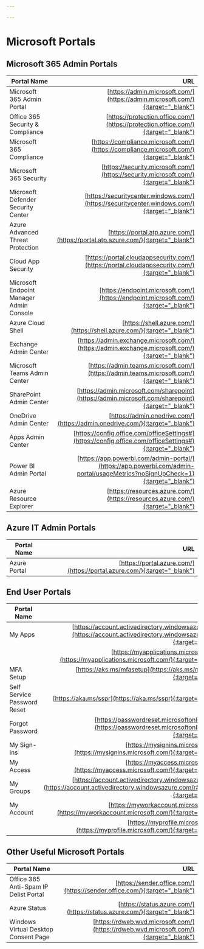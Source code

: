 ```yaml
---

---
```


# Microsoft Portals

## Microsoft 365 Admin Portals

| Portal Name                               | URL                                                                                                                                                      |
| ------------------------------------------|---------------------------------------------------------------------------------------------------------------------------------------------------------:|
| Microsoft 365 Admin Portal                | [https://admin.microsoft.com/](https://admin.microsoft.com/){:target="_blank"}                                                                           |
| Office 365 Security & Compliance          | [https://protection.office.com/](https://protection.office.com/){:target="_blank"}                                                                       |
| Microsoft 365 Compliance                  | [https://compliance.microsoft.com/](https://compliance.microsoft.com/){:target="_blank"}                                                                 |
| Microsoft 365 Security                    | [https://security.microsoft.com/](https://security.microsoft.com/){:target="_blank"}                                                                     |
| Microsoft Defender Security Center        | [https://securitycenter.windows.com/](https://securitycenter.windows.com/){:target="_blank"}                                                             |
| Azure Advanced Threat Protection          | [https://portal.atp.azure.com/](https://portal.atp.azure.com/){:target="_blank"}                                                                         |
| Cloud App Security                        | [https://portal.cloudappsecurity.com/](https://portal.cloudappsecurity.com/){:target="_blank"}                                                           |
| Microsoft Endpoint Manager Admin Console  | [https://endpoint.microsoft.com/](https://endpoint.microsoft.com/){:target="_blank"}                                                                     |
| Azure Cloud Shell                         | [https://shell.azure.com/](https://shell.azure.com/){:target="_blank"}                                                                                   |
| Exchange Admin Center                     | [https://admin.exchange.microsoft.com/](https://admin.exchange.microsoft.com/){:target="_blank"}                                                         |
| Microsoft Teams Admin Center              | [https://admin.teams.microsoft.com/](https://admin.teams.microsoft.com/){:target="_blank"}                                                               |
| SharePoint Admin Center                   | [https://admin.microsoft.com/sharepoint](https://admin.microsoft.com/sharepoint){:target="_blank"}                                                       |
| OneDrive Admin Center                     | [https://admin.onedrive.com/](https://admin.onedrive.com/){:target="_blank"}                                                                             |
| Apps Admin Center                         | [https://config.office.com/officeSettings#](https://config.office.com/officeSettings#){:target="_blank"}                                                 |
| Power BI Admin Portal                     | [https://app.powerbi.com/admin-portal/](https://app.powerbi.com/admin-portal/usageMetrics?noSignUpCheck=1){:target="_blank"}                             |
| Azure Resource Explorer                   | [https://resources.azure.com/](https://resources.azure.com/){:target="_blank"}                             |

## Azure IT Admin Portals
| Portal Name                               | URL                                                                                                                                                      |
| ------------------------------------------|---------------------------------------------------------------------------------------------------------------------------------------------------------:|
| Azure Portal                              | [https://portal.azure.com/](https://portal.azure.com/){:target="_blank"}                                                                                 |

## End User Portals

| Portal Name                  | URL                                                                                                                                          |
| -----------------------------|---------------------------------------------------------------------------------------------------------------------------------------------:|
| My Apps                      | [https://account.activedirectory.windowsazure.com/](https://account.activedirectory.windowsazure.com/){:target="_blank"}                     |
|                              | [https://myapplications.microsoft.com/](https://myapplications.microsoft.com/){:target="_blank"}                                             |
| MFA Setup                    | [https://aks.ms/mfasetup](https://aks.ms/mfasetup){:target="_blank"}                                                                         |
| Self Service Password Reset  | [https://aka.ms/sspr](https://aka.ms/sspr){:target="_blank"}                                                                                 |
| Forgot Password              | [https://passwordreset.microsoftonline.com/](https://passwordreset.microsoftonline.com/){:target="_blank"}                                   |
| My Sign-Ins                  | [https://mysignins.microsoft.com/](https://mysignins.microsoft.com/){:target="_blank"}                                                       |
| My Access                    | [https://myaccess.microsoft.com/](https://myaccess.microsoft.com/){:target="_blank"}                                                         |
| My Groups                    | [https://account.activedirectory.windowsazure.com/](https://account.activedirectory.windowsazure.com/r#/groups){:target="_blank"}            |
| My Account                   | [https://myworkaccount.microsoft.com/](https://myworkaccount.microsoft.com/){:target="_blank"}                                               |
|                              | [https://myprofile.microsoft.com/](https://myprofile.microsoft.com/){:target="_blank"}                                                       |

## Other Useful Microsoft Portals

| Portal Name                            | URL                                                                                      |
| ---------------------------------------|-----------------------------------------------------------------------------------------:|
| Office 365 Anti-Spam IP Delist Portal  | [https://sender.office.com/](https://sender.office.com/){:target="_blank"}               |
| Azure Status                           | [https://status.azure.com/](https://status.azure.com/){:target="_blank"}                 |
| Windows Virtual Desktop Consent Page   | [https://rdweb.wvd.microsoft.com/](https://rdweb.wvd.microsoft.com/){:target="_blank"}   |
